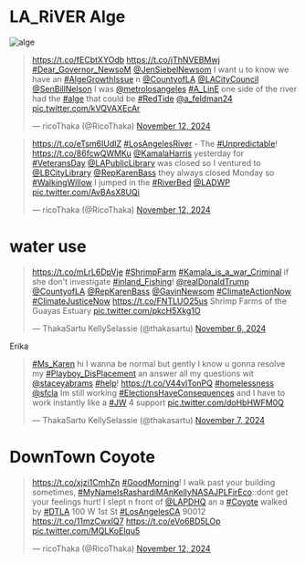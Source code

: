 
# LA_RiVER Alge 
![alge](https://pbs.twimg.com/media/GcNKlD8asAAmk77?format=jpg&name=large)
<blockquote class="twitter-tweet"><p lang="en" dir="ltr"><a href="https://t.co/fECbtXYOdb">https://t.co/fECbtXYOdb</a> <a href="https://t.co/jThNVEBMwj">https://t.co/jThNVEBMwj</a> <a href="https://twitter.com/hashtag/Dear_Governor_NewsoM?src=hash&amp;ref_src=twsrc%5Etfw">#Dear_Governor_NewsoM</a> <a href="https://twitter.com/JenSiebelNewsom?ref_src=twsrc%5Etfw">@JenSiebelNewsom</a> I want u to know we have an <a href="https://twitter.com/hashtag/AlgeGrowthIssue?src=hash&amp;ref_src=twsrc%5Etfw">#AlgeGrowthIssue</a> n <a href="https://twitter.com/CountyofLA?ref_src=twsrc%5Etfw">@CountyofLA</a> <a href="https://twitter.com/LACityCouncil?ref_src=twsrc%5Etfw">@LACityCouncil</a> <a href="https://twitter.com/SenBillNelson?ref_src=twsrc%5Etfw">@SenBillNelson</a> I was <a href="https://twitter.com/metrolosangeles?ref_src=twsrc%5Etfw">@metrolosangeles</a> <a href="https://twitter.com/hashtag/A_LinE?src=hash&amp;ref_src=twsrc%5Etfw">#A_LinE</a> one side of the river had the <a href="https://twitter.com/hashtag/alge?src=hash&amp;ref_src=twsrc%5Etfw">#alge</a> that could be <a href="https://twitter.com/hashtag/RedTide?src=hash&amp;ref_src=twsrc%5Etfw">#RedTide</a> <a href="https://twitter.com/a_feldman24?ref_src=twsrc%5Etfw">@a_feldman24</a> <a href="https://t.co/kVQVAXEcAr">pic.twitter.com/kVQVAXEcAr</a></p>&mdash; ricoThaka (@RicoThaka) <a href="https://twitter.com/RicoThaka/status/1856409488036901189?ref_src=twsrc%5Etfw">November 12, 2024</a></blockquote> <script async src="https://platform.twitter.com/widgets.js" charset="utf-8"></script>
<blockquote class="twitter-tweet"><p lang="en" dir="ltr"><a href="https://t.co/eTsm6IUdIZ">https://t.co/eTsm6IUdIZ</a> <a href="https://twitter.com/hashtag/LosAngelesRiver?src=hash&amp;ref_src=twsrc%5Etfw">#LosAngelesRiver</a> - The <a href="https://twitter.com/hashtag/Unpredictable?src=hash&amp;ref_src=twsrc%5Etfw">#Unpredictable</a>! <a href="https://t.co/86fcwQWMKu">https://t.co/86fcwQWMKu</a> <a href="https://twitter.com/KamalaHarris?ref_src=twsrc%5Etfw">@KamalaHarris</a> yesterday for <a href="https://twitter.com/hashtag/VeteransDay?src=hash&amp;ref_src=twsrc%5Etfw">#VeteransDay</a> <a href="https://twitter.com/LAPublicLibrary?ref_src=twsrc%5Etfw">@LAPublicLibrary</a> was closed so I ventured to <a href="https://twitter.com/LBCityLibrary?ref_src=twsrc%5Etfw">@LBCityLibrary</a> <a href="https://twitter.com/RepKarenBass?ref_src=twsrc%5Etfw">@RepKarenBass</a> they always closed Monday so <a href="https://twitter.com/hashtag/WalkingWillow?src=hash&amp;ref_src=twsrc%5Etfw">#WalkingWillow</a> I jumped in the <a href="https://twitter.com/hashtag/RiverBed?src=hash&amp;ref_src=twsrc%5Etfw">#RiverBed</a> <a href="https://twitter.com/LADWP?ref_src=twsrc%5Etfw">@LADWP</a> <a href="https://t.co/AvBAsX8UQi">pic.twitter.com/AvBAsX8UQi</a></p>&mdash; ricoThaka (@RicoThaka) <a href="https://twitter.com/RicoThaka/status/1856406703266508952?ref_src=twsrc%5Etfw">November 12, 2024</a></blockquote> <script async src="https://platform.twitter.com/widgets.js" charset="utf-8"></script>



# water use
<blockquote class="twitter-tweet"><p lang="en" dir="ltr"><a href="https://t.co/mLrL6DpVje">https://t.co/mLrL6DpVje</a> <a href="https://twitter.com/hashtag/ShrimpFarm?src=hash&amp;ref_src=twsrc%5Etfw">#ShrimpFarm</a> <a href="https://twitter.com/hashtag/Kamala_is_a_war_Criminal?src=hash&amp;ref_src=twsrc%5Etfw">#Kamala_is_a_war_Criminal</a> if she don&#39;t investigate <a href="https://twitter.com/hashtag/inland_Fishing?src=hash&amp;ref_src=twsrc%5Etfw">#inland_Fishing</a>! <a href="https://twitter.com/realDonaldTrump?ref_src=twsrc%5Etfw">@realDonaldTrump</a> <a href="https://twitter.com/CountyofLA?ref_src=twsrc%5Etfw">@CountyofLA</a> <a href="https://twitter.com/RepKarenBass?ref_src=twsrc%5Etfw">@RepKarenBass</a> <a href="https://twitter.com/GavinNewsom?ref_src=twsrc%5Etfw">@GavinNewsom</a> <a href="https://twitter.com/hashtag/ClimateActionNow?src=hash&amp;ref_src=twsrc%5Etfw">#ClimateActionNow</a> <a href="https://twitter.com/hashtag/ClimateJusticeNow?src=hash&amp;ref_src=twsrc%5Etfw">#ClimateJusticeNow</a> <a href="https://t.co/FNTLUO25us">https://t.co/FNTLUO25us</a> Shrimp Farms of the Guayas Estuary <a href="https://t.co/pkcH5Xkg1O">pic.twitter.com/pkcH5Xkg1O</a></p>&mdash; ThakaSartu KellySelassie (@thakasartu) <a href="https://twitter.com/thakasartu/status/1854005016891465824?ref_src=twsrc%5Etfw">November 6, 2024</a></blockquote> <script async src="https://platform.twitter.com/widgets.js" charset="utf-8"></script>

Erika 

<blockquote class="twitter-tweet"><p lang="en" dir="ltr"><a href="https://twitter.com/hashtag/Ms_Karen?src=hash&amp;ref_src=twsrc%5Etfw">#Ms_Karen</a> hi I wanna be normal but gently I know u gonna resolve my <a href="https://twitter.com/hashtag/Playboy_DisPlacement?src=hash&amp;ref_src=twsrc%5Etfw">#Playboy_DisPlacement</a> an answer all my questions wit <a href="https://twitter.com/staceyabrams?ref_src=twsrc%5Etfw">@staceyabrams</a> <a href="https://twitter.com/hashtag/help?src=hash&amp;ref_src=twsrc%5Etfw">#help</a>! <a href="https://t.co/V44vlTonPQ">https://t.co/V44vlTonPQ</a> <a href="https://twitter.com/hashtag/homelessness?src=hash&amp;ref_src=twsrc%5Etfw">#homelessness</a> <a href="https://twitter.com/SFCLA?ref_src=twsrc%5Etfw">@sfcla</a> Im still working <a href="https://twitter.com/hashtag/ElectionsHaveConsequences?src=hash&amp;ref_src=twsrc%5Etfw">#ElectionsHaveConsequences</a> and I have to work instantly like a <a href="https://twitter.com/hashtag/JW?src=hash&amp;ref_src=twsrc%5Etfw">#JW</a> 4 support <a href="https://t.co/doHbHWFM0Q">pic.twitter.com/doHbHWFM0Q</a></p>&mdash; ThakaSartu KellySelassie (@thakasartu) <a href="https://twitter.com/thakasartu/status/1854612099865231689?ref_src=twsrc%5Etfw">November 7, 2024</a></blockquote> <script async src="https://platform.twitter.com/widgets.js" charset="utf-8"></script>

# DownTown Coyote
<blockquote class="twitter-tweet"><p lang="en" dir="ltr"><a href="https://t.co/xjzi1CmhZn">https://t.co/xjzi1CmhZn</a> <a href="https://twitter.com/hashtag/GoodMorning?src=hash&amp;ref_src=twsrc%5Etfw">#GoodMorning</a>! I walk past your building sometimes, <a href="https://twitter.com/hashtag/MyNameIsRashardiMAnKellyNASAJPLFirEco?src=hash&amp;ref_src=twsrc%5Etfw">#MyNameIsRashardiMAnKellyNASAJPLFirEco</a>::dont get your feelings hurt! I slept n front of <a href="https://twitter.com/LAPDHQ?ref_src=twsrc%5Etfw">@LAPDHQ</a> an a <a href="https://twitter.com/hashtag/Coyote?src=hash&amp;ref_src=twsrc%5Etfw">#Coyote</a> walked by <a href="https://twitter.com/hashtag/DTLA?src=hash&amp;ref_src=twsrc%5Etfw">#DTLA</a> 100 W 1st St <a href="https://twitter.com/hashtag/LosAngelesCA?src=hash&amp;ref_src=twsrc%5Etfw">#LosAngelesCA</a> 90012 <a href="https://t.co/11mzCwxlQ7">https://t.co/11mzCwxlQ7</a> <a href="https://t.co/eVo6BD5LOp">https://t.co/eVo6BD5LOp</a> <a href="https://t.co/MQLKoElqu5">pic.twitter.com/MQLKoElqu5</a></p>&mdash; ricoThaka (@RicoThaka) <a href="https://twitter.com/RicoThaka/status/1856413369361936585?ref_src=twsrc%5Etfw">November 12, 2024</a></blockquote> <script async src="https://platform.twitter.com/widgets.js" charset="utf-8"></script>

